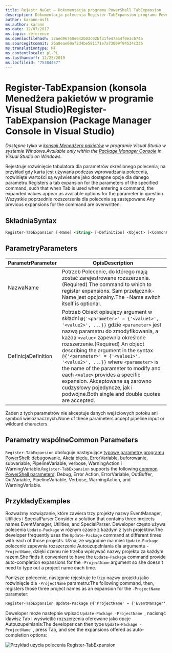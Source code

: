 ```yaml
---
title: Rejestr NuGet — Dokumentacja programu PowerShell TabExpansion
description: Dokumentacja polecenia Register-TabExpansion programu PowerShell w konsoli Menedżera pakietów NuGet w programie Visual Studio.
author: karann-msft
ms.author: karann
ms.date: 12/07/2017
ms.topic: reference
ms.openlocfilehash: 37aed96760e642b03c02bf31fe47a54f0e3cb74a
ms.sourcegitcommit: 26a8eae00af2d4be581171e7a73009f94534c336
ms.translationtype: MT
ms.contentlocale: pl-PL
ms.lasthandoff: 12/25/2019
ms.locfileid: "75384457"
---
```

# <a name="register-tabexpansion-package-manager-console-in-visual-studio"></a><span data-ttu-id="f30c2-103">Register-TabExpansion (konsola Menedżera pakietów w programie Visual Studio)</span><span class="sxs-lookup"><span data-stu-id="f30c2-103">Register-TabExpansion (Package Manager Console in Visual Studio)</span></span>

<span data-ttu-id="f30c2-104">*Dostępne tylko w [konsoli Menedżera pakietów](../../consume-packages/install-use-packages-powershell.md) w programie Visual Studio w systemie Windows.*</span><span class="sxs-lookup"><span data-stu-id="f30c2-104">*Available only within the [Package Manager Console](../../consume-packages/install-use-packages-powershell.md) in Visual Studio on Windows.*</span></span>

<span data-ttu-id="f30c2-105">Rejestruje rozwinięcie tabulatora dla parametrów określonego polecenia, na przykład gdy karta jest używana podczas wprowadzania polecenia, rozwinięte wartości są wyświetlane jako dostępne opcje dla danego parametru.</span><span class="sxs-lookup"><span data-stu-id="f30c2-105">Registers a tab expansion for the parameters of the specified command, such that when Tab is used when entering a command, the expanded values appear as available options for the parameter in question.</span></span> <span data-ttu-id="f30c2-106">Wszystkie poprzednie rozszerzenia dla polecenia są zastępowane.</span><span class="sxs-lookup"><span data-stu-id="f30c2-106">Any previous expansions for the command are overwritten.</span></span>

## <a name="syntax"></a><span data-ttu-id="f30c2-107">Składnia</span><span class="sxs-lookup"><span data-stu-id="f30c2-107">Syntax</span></span>

```ps
Register-TabExpansion [-Name] <String> [-Definition] <Object> [<CommonParameters>]
```

## <a name="parameters"></a><span data-ttu-id="f30c2-108">Parametry</span><span class="sxs-lookup"><span data-stu-id="f30c2-108">Parameters</span></span>

| <span data-ttu-id="f30c2-109">Parametr</span><span class="sxs-lookup"><span data-stu-id="f30c2-109">Parameter</span></span> | <span data-ttu-id="f30c2-110">Opis</span><span class="sxs-lookup"><span data-stu-id="f30c2-110">Description</span></span> |
| --- | --- |
| <span data-ttu-id="f30c2-111">Nazwa</span><span class="sxs-lookup"><span data-stu-id="f30c2-111">Name</span></span> | <span data-ttu-id="f30c2-112">Potrzeb Polecenie, do którego mają zostać zarejestrowane rozszerzenia.</span><span class="sxs-lookup"><span data-stu-id="f30c2-112">(Required) The command to which to register expansions.</span></span> <span data-ttu-id="f30c2-113">Sam przełącznik-Name jest opcjonalny.</span><span class="sxs-lookup"><span data-stu-id="f30c2-113">The -Name switch itself is optional.</span></span> |
| <span data-ttu-id="f30c2-114">Definicja</span><span class="sxs-lookup"><span data-stu-id="f30c2-114">Definition</span></span> | <span data-ttu-id="f30c2-115">Potrzeb Obiekt opisujący argument w składni `@{'<parameter>' = {'<value1>', '<value2>', ...}}` gdzie `<parameter>` jest nazwą parametru do zmodyfikowania, a każda `<value>` zapewnia określone rozszerzenie.</span><span class="sxs-lookup"><span data-stu-id="f30c2-115">(Required) An object describing the argument in the syntax `@{'<parameter>' = {'<value1>', '<value2>', ...}}` where `<parameter>` is the name of the parameter to modify and each `<value>` provides a specific expansion.</span></span> <span data-ttu-id="f30c2-116">Akceptowane są zarówno cudzysłowy pojedyncze, jak i podwójne.</span><span class="sxs-lookup"><span data-stu-id="f30c2-116">Both single and double quotes are accepted.</span></span> |

<span data-ttu-id="f30c2-117">Żaden z tych parametrów nie akceptuje danych wejściowych potoku ani symboli wieloznacznych.</span><span class="sxs-lookup"><span data-stu-id="f30c2-117">None of these parameters accept pipeline input or wildcard characters.</span></span>

## <a name="common-parameters"></a><span data-ttu-id="f30c2-118">Parametry wspólne</span><span class="sxs-lookup"><span data-stu-id="f30c2-118">Common Parameters</span></span>

<span data-ttu-id="f30c2-119">`Register-TabExpansion` obsługuje następujące [typowe parametry programu PowerShell](https://go.microsoft.com/fwlink/?LinkID=113216): debugowanie, Akcja błędu, ErrorVariable, buforowanie, subvariable, PipelineVariable, verbose, WarningAction i WarningVariable.</span><span class="sxs-lookup"><span data-stu-id="f30c2-119">`Register-TabExpansion` supports the following [common PowerShell parameters](https://go.microsoft.com/fwlink/?LinkID=113216): Debug, Error Action, ErrorVariable, OutBuffer, OutVariable, PipelineVariable, Verbose, WarningAction, and WarningVariable.</span></span>

## <a name="examples"></a><span data-ttu-id="f30c2-120">Przykłady</span><span class="sxs-lookup"><span data-stu-id="f30c2-120">Examples</span></span>

<span data-ttu-id="f30c2-121">Rozważmy rozwiązanie, które zawiera trzy projekty nazwy EventManager, Utilities i SpecialParser.</span><span class="sxs-lookup"><span data-stu-id="f30c2-121">Consider a solution that contains three projects names EventManager, Utilities, and SpecialParser.</span></span> <span data-ttu-id="f30c2-122">Deweloper często używa polecenia `Update-Package` w różnym czasie z każdym z tych projektów.</span><span class="sxs-lookup"><span data-stu-id="f30c2-122">The developer frequently uses the `Update-Package` command at different times with each of those projects.</span></span> <span data-ttu-id="f30c2-123">Uzna, że wygodnie ma mieć `Update-Package` polecenie zapewnia rozszerzenie Autouzupełniania dla argumentu `-ProjectName`, dzięki czemu nie trzeba wpisywać nazwy projektu za każdym razem.</span><span class="sxs-lookup"><span data-stu-id="f30c2-123">She finds it convenient to have the `Update-Package` command provide auto-completion expansions for the `-ProjectName` argument so she doesn't need to type out a project name each time.</span></span> 

<span data-ttu-id="f30c2-124">Poniższe polecenie, następnie rejestruje te trzy nazwy projektu jako rozwinięcie dla `-ProjectName` parametru:</span><span class="sxs-lookup"><span data-stu-id="f30c2-124">The following command, then, registers those three project names as an expansion for the `-ProjectName` parameter:</span></span>

```ps
Register-TabExpansion Update-Package @{'ProjectName' = {'EventManager', 'Utilities', 'SpecialParser'}}    
```

<span data-ttu-id="f30c2-125">Deweloper może następnie wpisać `Update-Package -ProjectName `, nacisnąć klawisz Tab i wyświetlić rozszerzenia oferowane jako opcje Autouzupełniania:</span><span class="sxs-lookup"><span data-stu-id="f30c2-125">The developer can then type `Update-Package -ProjectName `, press Tab, and see the expansions offered as auto-completion options:</span></span>

![Przykład użycia polecenia Register-TabExpansion](media/Register-TabExpansion-Example.png)
